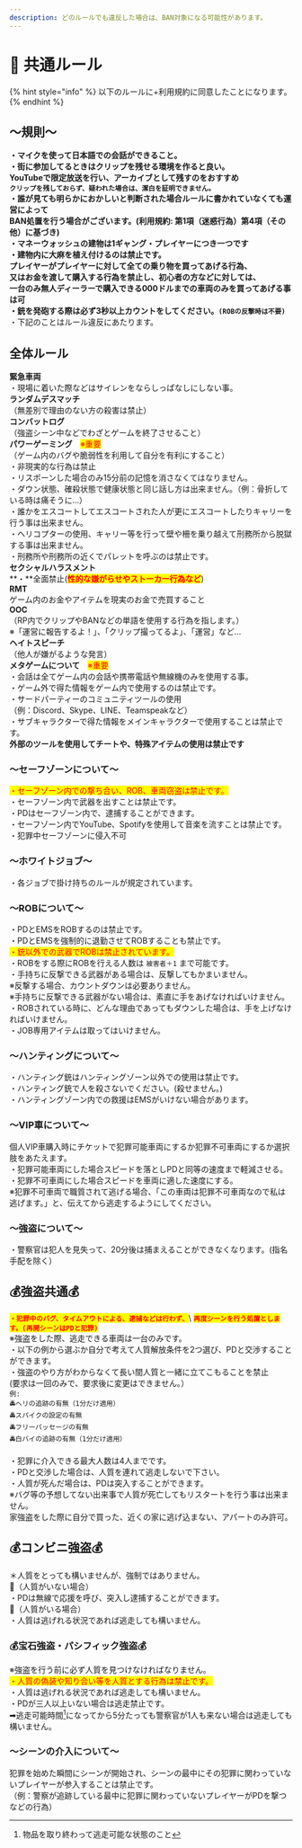 ```yaml
---
description: どのルールでも違反した場合は、BAN対象になる可能性があります。
---
```


# 📘 共通ルール

{% hint style="info" %}
以下のルールに+利用規約に同意したことになります。
{% endhint %}

## ～**規則～**

**・**マイクを使って日本語での会話ができること。\
・街に参加してるときはクリップを残せる環境を作ると良い。 \
YouTubeで限定放送を行い、アーカイブとして残すのをおすすめ\
&#x20;`クリップを残しておらず、疑われた場合は、潔白を証明できません。`\
・誰が見ても明らかにおかしいと判断された場合ルールに書かれていなくても運営によって\
BAN処置を行う場合がございます。(利用規約: 第1項（迷惑行為）第4項（その他）に基づき)\
・マネーウォッシュの建物は1ギャング・プレイヤーにつき一つです\
・建物内に大麻を植え付けるのは禁止です。\
プレイヤーがプレイヤーに対して全ての乗り物を買ってあげる行為、\
又はお金を渡して購入する行為を禁止し、初心者の方などに対しては、\
一台のみ無人ディーラーで購入できる000ドルまでの車両のみを買ってあげる事は可\
・銃を発砲する際は必ず3秒以上カウントをしてください。<mark style="color:red;">**`(ROBの反撃時は不要)`**</mark>\
・下記のことはルール違反にあたります。

## 全体ルール

**緊急車両**\
・現場に着いた際などはサイレンをならしっぱなしにしない事。\
**ランダムデスマッチ**\
（無差別で理由のない方の殺害は禁止）\
**コンバットログ**\
（強盗シーン中などでわざとゲームを終了させること）\
**パワーゲーミング**　<mark style="color:red;">※重要</mark>\
（ゲーム内のバグや脆弱性を利用して自分を有利にすること）\
・非現実的な行為は禁止\
・リスポーンした場合のみ15分前の記憶を消さなくてはなりません。\
・ダウン状態、確殺状態で健康状態と同じ話し方は出来ません。（例：骨折している時は痛そうに...）\
・誰かをエスコートしてエスコートされた人が更にエスコートしたりキャリーを行う事は出来ません。\
・ヘリコプターの使用、キャリー等を行って壁や柵を乗り越えて刑務所から脱獄する事は出来ません。\
・刑務所や刑務所の近くでパレットを呼ぶのは禁止です。\
**セクシャルハラスメント**\
**・**全面禁止(<mark style="color:red;">**性的な嫌がらせやストーカー行為など**</mark>)\
**RMT**\
ゲーム内のお金やアイテムを現実のお金で売買すること\
**OOC**\
（RP内でクリップやBANなどの単語を使用する行為を指します。）\
※「運営に報告するよ！」、「クリップ撮ってるよ」、「運営」など…\
**ヘイトスピーチ**\
（他人が嫌がるような発言）\
**メタゲームについて**　<mark style="color:red;">※重要</mark>\
・会話は全てゲーム内の会話や携帯電話や無線機のみを使用する事。\
・ゲーム外で得た情報をゲーム内で使用するのは禁止です。\
・サードパーティーのコミュニティツールの使用\
（例：Discord、Skype、LINE、Teamspeakなど）\
・サブキャラクターで得た情報をメインキャラクターで使用することは禁止です。\
**外部のツールを使用してチートや、特殊アイテムの使用は禁止です**

### ～セーフゾーンについて～

<mark style="color:red;">・セーフゾーン内での撃ち合い、ROB、車両窃盗は禁止です。</mark>\
・セーフゾーン内で武器を出すことは禁止です。\
・PDはセーフゾーン内で、逮捕することができます。\
・セーフゾーン内でYouTube、Spotifyを使用して音楽を流すことは禁止です。\
・犯罪中セーフゾーンに侵入不可

### **～ホワイトジョブ～**

・各ジョブで掛け持ちのルールが規定されています。

### **～ROBについて～**

・PDとEMSをROBするのは禁止です。\
・PDとEMSを強制的に退勤させてROBすることも禁止です。\
<mark style="color:red;">・銃以外での武器でROBは禁止されています。</mark>\
・ROBをする際にROBを行える人数は `被害者＋1` まで可能です。\
・手持ちに反撃できる武器がある場合は、反撃してもかまいません。\
※反撃する場合、カウントダウンは必要ありません。\
※手持ちに反撃できる武器がない場合は、素直に手をあげなければいけません。\
・ROBされている時に、どんな理由であってもダウンした場合は、手を上げなければいけません。\
・JOB専用アイテムは取ってはいけません。

### **～ハンティングについて～**

・ハンティング銃はハンティングゾーン以外での使用は禁止です。\
・ハンティング銃で人を殺さないでください。(殺せません。)\
・ハンティングゾーン内での救援はEMSがいけない場合があります。

### **～VIP車について～**

個人VIP車購入時にチケットで犯罪可能車両にするか犯罪不可車両にするか選択肢をあたえます。\
・犯罪可能車両にした場合スピードを落としPDと同等の速度まで軽減させる。\
・犯罪不可車両にした場合スピードを車両に適した速度にする。\
※犯罪不可車両で職質されて逃げる場合、「この車両は犯罪不可車両なので私は逃げます。」と、伝えてから逃走するようにしてください。

### **～強盗について～**

・警察官は犯人を見失って、20分後は捕まえることができなくなります。(指名手配を除く）

## **💰強盗共通💰**

<mark style="color:red;">**`・犯罪中のバグ、タイムアウトによる、逮捕などは行わず、`**</mark>\ <mark style="color:red;">**`再度シーンを行う処置とします。(再開シーンはPDと犯罪)`**</mark>\
※強盗をした際、逃走できる車両は一台のみです。\
・以下の例から選ぶか自分で考えて人質解放条件を2つ選び、PDと交渉することができます。\
・強盗のやり方がわからなくて長い間人質と一緒に立てこもることを禁止\
(要求は一回のみで、要求後に変更はできません。）\
`例:`\
`🚔ヘリの追跡の有無（1分だけ適用）`\
`🚔スパイクの設定の有無`\
`🚔フリーパッセージの有無`\
`🚔白バイの追跡の有無（1分だけ適用）`\
\
・犯罪に介入できる最大人数は4人までです。\
・PDと交渉した場合は、人質を連れて逃走しないで下さい。\
・人質が死んだ場合は、PDは突入することができます。\
※バグ等の予想してない出来事で人質が死亡してもリスタートを行う事は出来ません。\
家強盗をした際に自分で買った、近くの家に逃げ込まない、アパートのみ許可。

## **💰コンビニ強盗💰**

＊人質をとっても構いませんが、強制ではありません。\
🚨（人質がいない場合）\
・PDは無線で応援を呼び、突入し逮捕することができます。\
🚨（人質がいる場合）\
・人質は逃げれる状況であれば逃走しても構いません。

### **💰宝石強盗・パシフィック強盗💰**

※強盗を行う前に必ず人質を見つけなければなりません。\
<mark style="color:red;">・人質の偽装や知り合い等を人質とする行為は禁止です。</mark>\
・人質は逃げれる状況であれば逃走しても構いません。\
・PDが三人以上いない場合は逃走禁止です。\
➡逃走可能時間[^1]になってから5分たっても警察官が1人も来ない場合は逃走しても構いません。

### **～シーンの介入について～**

犯罪を始めた瞬間にシーンが開始され、シーンの最中にその犯罪に関わっていないプレイヤーが参入することは禁止です。\
（例：警察が追跡している最中に犯罪に関わっていないプレイヤーがPDを撃つなどの行為）

[^1]: 物品を取り終わって逃走可能な状態のこと
